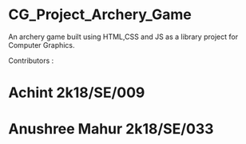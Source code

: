 # CG_Project_Archery_Game

An archery game built using HTML,CSS and JS as a library project for Computer Graphics.

Contributors : 

# Achint         2k18/SE/009
# Anushree Mahur 2k18/SE/033
